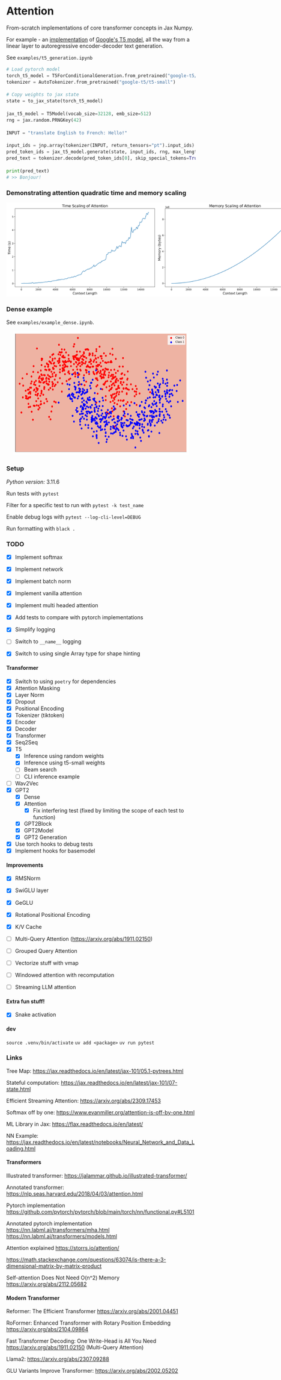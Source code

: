 # Attention

From-scratch implementations of core transformer concepts in Jax Numpy.

For example - an [implementation](https://github.com/gardberg/attention/blob/main/src/t5.py#L19) of [Google's T5 model](https://arxiv.org/abs/1910.10683), all the way from a linear layer to autoregressive encoder-decoder text generation.

See `examples/t5_generation.ipynb`

```python
# Load pytorch model
torch_t5_model = T5ForConditionalGeneration.from_pretrained("google-t5/t5-small")
tokenizer = AutoTokenizer.from_pretrained("google-t5/t5-small")

# Copy weights to jax state
state = to_jax_state(torch_t5_model)

jax_t5_model = T5Model(vocab_size=32128, emb_size=512)
rng = jax.random.PRNGKey(42)

INPUT = "translate English to French: Hello!"

input_ids = jnp.array(tokenizer(INPUT, return_tensors="pt").input_ids)
pred_token_ids = jax_t5_model.generate(state, input_ids, rng, max_length=40)
pred_text = tokenizer.decode(pred_token_ids[0], skip_special_tokens=True)

print(pred_text)
# >> Bonjour!
```


### Demonstrating attention quadratic time and memory scaling

<div style="display: flex; justify-content: space-between;">
    <img src="images/attention_time_scaling.png" width="400" height="250" />
    <img src="images/attention_memory_scaling.png" width="400" height="250" />
</div>

### Dense example

See `examples/example_dense.ipynb`.

<div style="text-align:center;">
    <img src="images/decision_boundary.gif" width="470" height="330" />
</div>

### Setup

*Python version:* 3.11.6

Run tests with `pytest`

Filter for a specific test to run with `pytest -k test_name`

Enable debug logs with `pytest --log-cli-level=DEBUG`

Run formatting with `black .`

### TODO

- [x] Implement softmax
- [x] Implement network
- [x] Implement batch norm
- [x] Implement vanilla attention
- [x] Implement multi headed attention

- [x] Add tests to compare with pytorch implementations
- [x] Simplify logging
- [ ] Switch to `__name__` logging
- [x] Switch to using single Array type for shape hinting

#### Transformer

- [x] Switch to using `poetry` for dependencies
- [x] Attention Masking
- [x] Layer Norm
- [x] Dropout
- [x] Positional Encoding
- [x] Tokenizer (tiktoken)
- [x] Encoder
- [x] Decoder
- [x] Transformer
- [x] Seq2Seq
- [x] T5
  - [x] Inference using random weights
  - [x] Inference using t5-small weights
  - [ ] Beam search
  - [ ] CLI inference example
- [ ] Wav2Vec
- [x] GPT2
  - [x] Dense
  - [x] Attention
    - [x] Fix interfering test (fixed by limiting the scope of each test to function)
  - [x] GPT2Block
  - [x] GPT2Model
  - [x] GPT2 Generation

- [x] Use torch hooks to debug tests
- [x] Implement hooks for basemodel

#### Improvements

- [x] RMSNorm
- [x] SwiGLU layer
- [x] GeGLU
- [x] Rotational Positional Encoding
- [x] K/V Cache
- [ ] Multi-Query Attention (https://arxiv.org/abs/1911.02150)
- [ ] Grouped Query Attention

- [ ] Vectorize stuff with vmap
- [ ] Windowed attention with recomputation
- [ ] Streaming LLM attention

#### Extra fun stuff!

- [x] Snake activation

#### dev

`source .venv/bin/activate`
`uv add <package>`
`uv run pytest`

### Links

Tree Map: https://jax.readthedocs.io/en/latest/jax-101/05.1-pytrees.html

Stateful computation: https://jax.readthedocs.io/en/latest/jax-101/07-state.html

Efficient Streaming Attention: https://arxiv.org/abs/2309.17453

Softmax off by one: https://www.evanmiller.org/attention-is-off-by-one.html

ML Library in Jax: https://flax.readthedocs.io/en/latest/

NN Example: https://jax.readthedocs.io/en/latest/notebooks/Neural_Network_and_Data_Loading.html

#### Transformers

Illustrated transformer: https://jalammar.github.io/illustrated-transformer/

Annotated transformer: https://nlp.seas.harvard.edu/2018/04/03/attention.html

Pytorch implementation https://github.com/pytorch/pytorch/blob/main/torch/nn/functional.py#L5101

Annotated pytorch implementation https://nn.labml.ai/transformers/mha.html
https://nn.labml.ai/transformers/models.html

Attention explained https://storrs.io/attention/

https://math.stackexchange.com/questions/63074/is-there-a-3-dimensional-matrix-by-matrix-product

Self-attention Does Not Need O(n^2) Memory https://arxiv.org/abs/2112.05682

#### Modern Transformer

Reformer: The Efficient Transformer https://arxiv.org/abs/2001.04451

RoFormer: Enhanced Transformer with Rotary Position Embedding https://arxiv.org/abs/2104.09864

Fast Transformer Decoding: One Write-Head is All You Need https://arxiv.org/abs/1911.02150 (Multi-Query Attention)

Llama2: https://arxiv.org/abs/2307.09288

GLU Variants Improve Transformer: https://arxiv.org/abs/2002.05202
